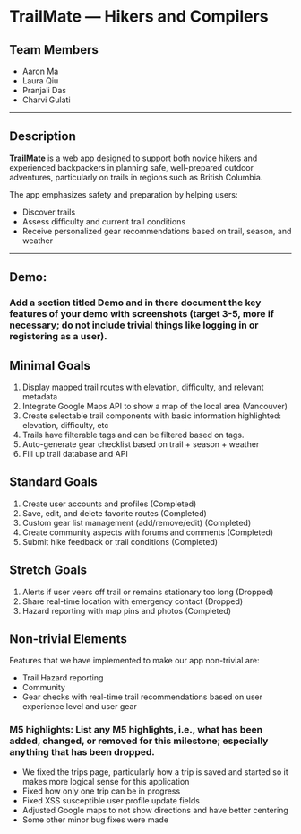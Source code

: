 # TrailMate — Hikers and Compilers

## Team Members
- Aaron Ma  
- Laura Qiu  
- Pranjali Das  
- Charvi Gulati  

---

## Description
**TrailMate** is a web app designed to support both novice hikers and experienced backpackers in planning safe, well-prepared outdoor adventures, particularly on trails in regions such as British Columbia.

The app emphasizes safety and preparation by helping users:
- Discover trails  
- Assess difficulty and current trail conditions  
- Receive personalized gear recommendations based on trail, season, and weather  

---

## Demo: 

### Add a section titled Demo and in there document the key features of your demo with screenshots (target 3-5, more if necessary; do not include trivial things like logging in or registering as a user).

## Minimal Goals
1. Display mapped trail routes with elevation, difficulty, and relevant metadata
2. Integrate Google Maps API to show a map of the local area (Vancouver)
4. Create selectable trail components with basic information highlighted: elevation, difficulty, etc
5. Trails have filterable tags and can be filtered based on tags.
6. Auto-generate gear checklist based on trail + season + weather
7. Fill up trail database and API

## Standard Goals
1. Create user accounts and profiles (Completed)
2. Save, edit, and delete favorite routes (Completed)
3. Custom gear list management (add/remove/edit) (Completed)
4. Create community aspects with forums and comments (Completed)
5. Submit hike feedback or trail conditions (Completed)

## Stretch Goals
1. Alerts if user veers off trail or remains stationary too long (Dropped)
2. Share real-time location with emergency contact (Dropped)
3. Hazard reporting with map pins and photos (Completed)


## Non-trivial Elements
Features that we have implemented to make our app non-trivial are:
- Trail Hazard reporting
- Community
- Gear checks with real-time trail recommendations based on user experience level and user gear
### M5 highlights: List any M5 highlights, i.e., what has been added, changed, or removed for this milestone; especially anything that has been dropped.
- We fixed the trips page, particularly how a trip is saved and started so it makes more logical sense for this application
- Fixed how only one trip can be in progress
- Fixed XSS susceptible user profile update fields
- Adjusted Google maps to not show directions and have better centering
- Some other minor bug fixes were made
